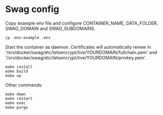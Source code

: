 
# Swag config
Copy example env file and configure CONTAINER_NAME, DATA_FOLDER, SWAG_DOMAIN
and SWAG_SUBDOMAINS.
```
cp .env-example .env
```
Start the container as daemon. Certificates will automatically renew in
'/srv/docker/swag/etc/letsencrypt/live/YOURDOMAIN/fullchain.pem' and
'/srv/docker/swag/etc/letsencrypt/live/YOURDOMAIN/privkey.pem'.
```
make install
make build
make up
```

Other commands:
```
make down
make restart
make exec
make purge
```
